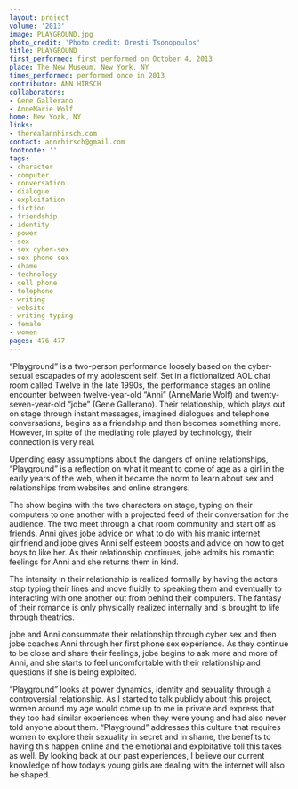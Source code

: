 ```yaml
---
layout: project
volume: '2013'
image: PLAYGROUND.jpg
photo_credit: 'Photo credit: Oresti Tsonopoulos'
title: PLAYGROUND
first_performed: first performed on October 4, 2013
place: The New Museum, New York, NY
times_performed: performed once in 2013
contributor: ANN HIRSCH
collaborators:
- Gene Gallerano
- AnneMarie Wolf
home: New York, NY
links:
- therealannhirsch.com
contact: annrhirsch@gmail.com
footnote: ''
tags:
- character
- computer
- conversation
- dialogue
- exploitation
- fiction
- friendship
- identity
- power
- sex
- sex cyber-sex
- sex phone sex
- shame
- technology
- cell phone
- telephone
- writing
- website
- writing typing
- female
- women
pages: 476-477
---
```


“Playground” is a two-person performance loosely based on the cyber-sexual escapades of my adolescent self. Set in a fictionalized AOL chat room called Twelve in the late 1990s, the performance stages an online encounter between twelve-year-old “Anni” (AnneMarie Wolf) and twenty-seven-year-old “jobe” (Gene Gallerano). Their relationship, which plays out on stage through instant messages, imagined dialogues and telephone conversations, begins as a friendship and then becomes something more. However, in spite of the mediating role played by technology, their connection is very real.

Upending easy assumptions about the dangers of online relationships, “Playground” is a reflection on what it meant to come of age as a girl in the early years of the web, when it became the norm to learn about sex and relationships from websites and online strangers.

The show begins with the two characters on stage, typing on their computers to one another with a projected feed of their conversation for the audience. The two meet through a chat room community and start off as friends. Anni gives jobe advice on what to do with his manic internet girlfriend and jobe gives Anni self esteem boosts and advice on how to get boys to like her. As their relationship continues, jobe admits his romantic feelings for Anni and she returns them in kind.

The intensity in their relationship is realized formally by having the actors stop typing their lines and move fluidly to speaking them and eventually to interacting with one another out from behind their computers. The fantasy of their romance is only physically realized internally and is brought to life through theatrics.

jobe and Anni consummate their relationship through cyber sex and then jobe coaches Anni through her first phone sex experience. As they continue to be close and share their feelings, jobe begins to ask more and more of Anni, and she starts to feel uncomfortable with their relationship and questions if she is being exploited.

“Playground” looks at power dynamics, identity and sexuality through a controversial relationship. As I started to talk publicly about this project, women around my age would come up to me in private and express that they too had similar experiences when they were young and had also never told anyone about them. “Playground” addresses this culture that requires women to explore their sexuality in secret and in shame, the benefits to having this happen online and the emotional and exploitative toll this takes as well. By looking back at our past experiences, I believe our current knowledge of how today’s young girls are dealing with the internet will also be shaped.
